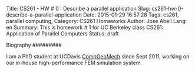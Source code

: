 Title: CS261 - HW # 0 : Describe a parallel application
Slug: cs261-hw-0-describe-a-parallel-application
Date: 2015-01-29 16:57:28
Tags: cs261, parallel computing, 
Category: CS261 Homeworks
Author: Jose Abell
Lang: en
Summary: This is homework # 1 for UC Berkeley class CS261: Application of Parallel Computers
Status: draft

Biography
#########

I am a PhD student at UCDavis [CompGeoMech][CompGeoMech] since Sept 2011, working on our in-house high-performance FEM simulation system. 



[CompGeoMech]: http://sokocalo.engr.ucdavis.edu/~jeremic/